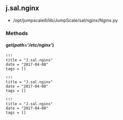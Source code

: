 <!-- toc -->
## j.sal.nginx

- /opt/jumpscale8/lib/JumpScale/sal/nginx/Nginx.py

### Methods

#### get(*path='/etc/nginx'*) 


```
!!!
title = "J.sal.nginx"
date = "2017-04-08"
tags = []
```

```
!!!
title = "J.sal.nginx"
date = "2017-04-08"
tags = []
```

```
!!!
title = "J.sal.nginx"
date = "2017-04-08"
tags = []
```
